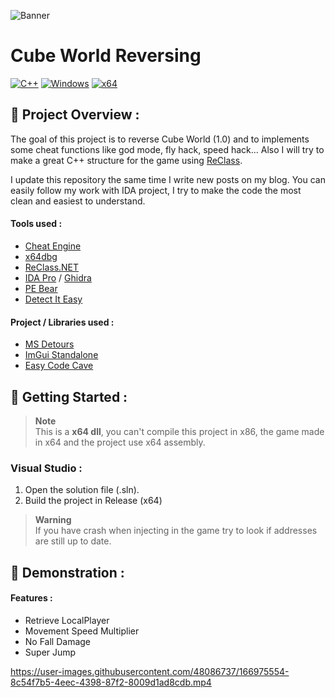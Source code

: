 ![Banner](https://user-images.githubusercontent.com/48086737/170087278-da09b7c6-0971-48f9-bfc9-558164330de7.png)

# Cube World Reversing

 [![C++](https://img.shields.io/badge/language-C%2B%2B-%23f34b7d.svg?style=for-the-badge&logo=appveyor)](https://en.wikipedia.org/wiki/C%2B%2B) [![Windows](https://img.shields.io/badge/platform-Windows-0078d7.svg?style=for-the-badge&logo=appveyor)](https://en.wikipedia.org/wiki/Microsoft_Windows) [![x64](https://img.shields.io/badge/arch-x64-green.svg?style=for-the-badge&logo=appveyor)](https://en.wikipedia.org/wiki/X64)

## :open_book: Project Overview :

The goal of this project is to reverse Cube World (1.0) and to implements some cheat functions like god mode, fly hack, speed hack... Also I will try to make a great C++ structure for the game using [ReClass](https://github.com/ReClassNET/ReClass.NET).

I update this repository the same time I write new posts on my blog. You can easily follow my work with IDA project, I try to make the code the most clean and easiest to understand.

#### Tools used :

- [Cheat Engine](https://www.cheatengine.org)
- [x64dbg](https://x64dbg.com)
- [ReClass.NET](https://github.com/ReClassNET/ReClass.NET)
- [IDA Pro](https://hex-rays.com/ida-pro/) / [Ghidra](https://ghidra-sre.org/)
- [PE Bear](https://github.com/hasherezade/pe-bear-releases)
- [Detect It Easy](https://github.com/horsicq/Detect-It-Easy)

#### Project / Libraries used :

- [MS Detours](https://github.com/microsoft/Detours)
- [ImGui Standalone](https://github.com/adamhlt/ImGui-Standalone)
- [Easy Code Cave](https://github.com/adamhlt/Easy-Code-Cave)

## :rocket: Getting Started :

> **Note** <br>
> This is a **x64 dll**, you can't compile this project in x86, the game made in x64 and the project use x64 assembly.

### Visual Studio :

1. Open the solution file (.sln).
2. Build the project in Release (x64)

> **Warning** <br>
> If you have crash when injecting in the game try to look if addresses are still up to date.

## 🧪 Demonstration :

#### Features :

- Retrieve LocalPlayer
- Movement Speed Multiplier
- No Fall Damage
- Super Jump

https://user-images.githubusercontent.com/48086737/166975554-8c54f7b5-4eec-4398-87f2-8009d1ad8cdb.mp4
